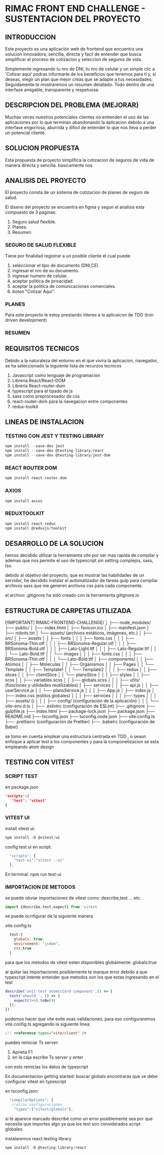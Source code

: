 

# RIMAC FRONT END CHALLENGE - SUSTENTACION DEL PROYECTO


## INTRODUCCION
Este proyecto es una aplicación web de frontend que encuentra una solucion innovadora, sencilla, directa y facil de entender que busca simplificar el proceso de cotizacion y seleccion de seguros de vida.

Simplemente ingresando tu nro de DNI, tu nro de celular y un simple clic a 'Cotizar aqui' podras informarte de los beneficios que tenemos para ti y, si deseas, elegir un plan que mejor creas que se adapte a tus necesidades; Seguidamente te mostraremos un resumen detallado. Todo dentro de una interfase amigable, transparente y respetuosa.  


## DESCRIPCION DEL PROBLEMA (MEJORAR)
Muchas veces nuestros potenciales clientes no entienden  el uso de las aplicaciones por lo que terminan abandonando la aplicacion debido a una interfase engorrosa, aburrida y dificil de entender lo que nos lleva a perder un potencial cliente.


## SOLUCION PROPUESTA
Esta propuesta de proyecto simplifica la cotizacion de seguros de vida de manera directa y sencilla. basicamente nos 


## ANALISIS DEL PROYECTO
El proyecto consta de un sistema de cotizacion de planes de seguro de salud.

El diseno del proyecto se encuentra en figma y segun el analisis esta compuesto de 3 paginas: 

1. Seguro salud flexible.
2. Planes.
3. Resumen.


### SEGURO DE SALUD FLEXIBLE
Tiene por finalidad registrar a un posible cliente el cual puede:
   1. seleccionar el tipo de documento (DNI,CE).
   2. ingresar el nro de su documento.
   3. ingresar numero de celular.
   4. aceptar politica de privacidad.
   5. aceptar la politica de comunicaciones comerciales.
   6. boton "Cotizar Aqui".


### PLANES
Para este proyecto le estoy prestando interes a la aplicaicon de TDD (trst-driven development)


### RESUMEN

## REQUISITOS TECNICOS
Debido a la naturaleza del entorno en el que vivira la aplicacion, navegador, se ha seleccionado la siguiente lista de recurzos tecnicos

1. Javascript como lenguaje de programacion 
2. Libreria React/React-DOM 
2. Libreria React-router-dom 
3. typescript para el tipado de js
4. sass como preprocesador de css
5. react-router-dom para la navegacion entre componentes
6. redux-toolkit


## LINEAS DE INSTALACION


### TESTING CON JEST Y TESTING LIBRARY
```js
npm install --save-dev jest 
npm install --save-dev @testing-library/react 
npm install --save-dev @testing-library/jest-dom
```

### REACT ROUTER DOM
```js
npm install react-router-dom
```

### AXIOS
```js
npm install axios
```

### REDUXTOOLKIT
```js
npm install react-redux
npm install @reduxjs/toolkit

```

## DESARROLLO DE LA SOLUCION


hemos decidido utilizar la herramienta vite por ser mas rapida de compilar y ademas que nos permite el uso de typescript sin setting complejos, sass, tsx.

debido al objetivo del proyecto, que es mostrar las habilidades de un servidor, he decidido instalar el automatizador de tareas gulp para compilar archivos sass que me generen archivos css para cada componente.

el archivo .gitignore ha sido creado con la herramienta gitignore.io


## ESTRUCTURA DE CARPETAS UTILIZADA

[!IMPORTANT]
RIMAC-FRONTEND-CHALLENGE/
│
├── node_modules/
├── public/
│   ├── index.html
│   ├── favicon.ico
│   ├── manifest.json
│   ├── robots.txt
│   └── assets/ (archivos estáticos, imágenes, etc.)
│
├── src/
│   ├── assets
│   │   ├── fonts
│   │   │    ├── fonts.css
│   │   │    ├── BRSonoma-Thin.otf
│   │   │    ├── BRSonoma-Regular.otf
│   │   │    ├── BRSonoma-Bold.otf
│   │   │    ├── Lato-Light.ttf
│   │   │    ├── Lato-Regular.ttf
│   │   │    └── Lato-Bold.ttf
│   │   └── images
│   │   │    ├── fonts.css
│   │   │    ├── BRSonoma-Thin.otf
│   │   │    └── Lato-Bold.ttf
│   ├── components/
│   │   ├── Atomos
│   │   ├── Moleculas
│   │   ├── Organismos
│   │   ├── Pages
│   │   └── Template
│   │         ├── Template1
│   │         └── Template2
│   │
│   ├── redux
│   │     ├── slices
│   │            ├── clientSlice
│   │            └── plansSlice
│   │
│   ├── styles
│   │   ├── scss
│   │        ├── variables.scss
│   │        ├── globals.scss
│   │
│   ├── utils/ (funciones y utilidades reutilizables)
│   ├── services
│   │      ├── api.js
│   │      ├── userService.js
│   │      └── plansService.js
│   │
│   ├── App.js
│   ├── index.js
│   ├── index.css (estilos globales)
│   │
│   ├── services
│   │
│   ├── types
│   │
│   ├── assets/ ()
│   │
│   ├── config/ (configuración de la aplicación)
│   │
│   └── vite-env.d.ts
│
├── .eslintrc (configuración de ESLint)
├── .gitignore
├── gulpfile.js
├── index.html
├── package-lock.json
├── package.json
├── README.md
├── tsconfig.json
├── tsconfig.node.json
├── vite.config.ts
├── .prettierrc (configuración de Prettier)
├── .babelrc (configuración de Babel) 


se tomo en cuenta emplear una estructura centrada en TDD , o seaun enfoque a aplicar test a los componentes y para la componetizacion se esta empleando atom design



## TESTING CON VITEST

### SCRIPT TEST
en package.json

```json
'scripts':{
   'test': 'vitest'
}

```

### VITEST UI
install vitest ui:

```js
npm install -D @vitest/ui
```

config test ui en script:
```js
  "scripts": {
    "test-ui":"vitest --ui"
  },
```

En terminal:
npm run test-ui


### IMPORTACION DE METODOS

se puede obviar importaciones de vitest como: describe,test ... etc.

```js
import {describe,test,expect} from 'vitest
```

se puede ocnfigurar de la siguiente manera

vite.config.ts

```js
  test:{
    globals: true,
    environment: "jsdom",
    css:true
  }
```
para que los metodos de vitest esten disponibles globalmente:
globals:true

al quitar las importaciones posiblemente te marque error debido a que typescript intente entender que metodos son los que estas ingresando en el test

```js
describe('unit-test atomicCard component',() => {
  test('should ', () => {
    expect(3+6).toBe(9)
  });
})
```

podemos hacer que vite evite esas validaciones, para eso configuraremos vite.config.ts
agregando la siguiente linea:
```js
/// <reference types="vite/client" />
```

puedes reiniciar Ts server:
1. Aprieta F1 
2. en la caja escribe Ts server y enter

con esto reinicias los datos de typescript


En documentacion getting started:
buscar globals 
encontraras que se debe configurar vitest en typescript


en tsconfig.json:
```js
  "compilerOptions": {
   //otras configuraciones
    "types":["vitest/globals"],
```

si te aparece marcado describe como un error posiblemente sea por que necesita que importes algo ya que los test son considerados script globales.




instalaremos react testing library

```js
npm install -D @testing-library/react
```



